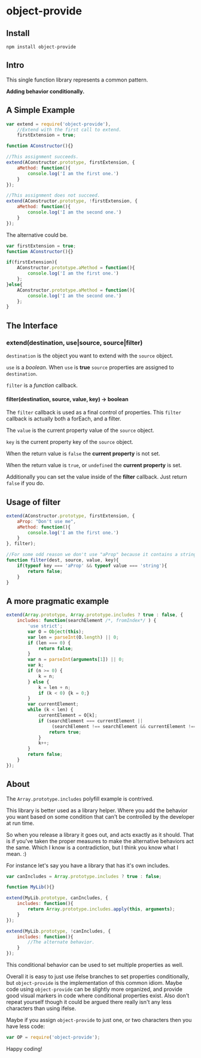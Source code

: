 object-provide
==============

Install
-------

`npm install object-provide`

Intro
-----

This single function library represents a common pattern.

**Adding behavior conditionally.**

A Simple Example
----------------

```javascript
var extend = require('object-provide'),
    //Extend with the first call to extend.
    firstExtension = true;

function AConstructor(){}

//This assignment succeeds.
extend(AConstructor.prototype, firstExtension, {
    aMethod: function(){
        console.log('I am the first one.')
    }
});

//This assignment does not succeed.
extend(AConstructor.prototype, !firstExtension, {
    aMethod: function(){
        console.log('I am the second one.')
    }
});
```

The alternative could be.

```javascript
var firstExtension = true;
function AConstructor(){}

if(firstExtension){
    AConstructor.prototype.aMethod = function(){
        console.log('I am the first one.')
    };
}else{
    AConstructor.prototype.aMethod = function(){
        console.log('I am the second one.')
    };
}
```

The Interface
-------------

### extend(destination, use|source, source|filter)

`destination` is the object you want to extend with the `source` object.

`use` is a *boolean*. When `use` is **true** `source` properties are assigned to `destination`.

`filter` is a *function* callback.

#### filter(destination, source, value, key) -> boolean

The `filter` callback is used as a final control of properties. This `filter` callback is actually both a forEach, and a filter.

The `value` is the current property value of the `source` object.

`key` is the current property key of the `source` object.

When the return value is `false` the **current property** is not set.

When the return value is `true`, or `undefined` the **current property** is set.

Additionally you can set the value inside of the **filter** callback. Just return `false` if you do.

Usage of filter
---------------

```javascript
extend(AConstructor.prototype, firstExtension, {
    aProp: "Don't use me",
    aMethod: function(){
        console.log('I am the first one.')
    }
}, filter);

//For some odd reason we don't use "aProp" because it contains a string..
function filter(dest, source, value, key){
    if(typeof key === 'aProp' && typeof value === 'string'){
        return false;
    }
}
```

A more pragmatic example
------------------------

```javascript
extend(Array.prototype, Array.prototype.includes ? true : false, {
    includes: function(searchElement /*, fromIndex*/ ) {
        'use strict';
        var O = Object(this);
        var len = parseInt(O.length) || 0;
        if (len === 0) {
            return false;
        }
        var n = parseInt(arguments[1]) || 0;
        var k;
        if (n >= 0) {
            k = n;
        } else {
            k = len + n;
            if (k < 0) {k = 0;}
        }
        var currentElement;
        while (k < len) {
            currentElement = O[k];
            if (searchElement === currentElement ||
                 (searchElement !== searchElement && currentElement !== currentElement)) { // NaN !== NaN
                return true;
            }
            k++;
        }
        return false;
    }
});
```

About
-----

The `Array.prototype.includes` polyfill example is contrived.

This library is better used as a library helper. Where you add the behavior you want based on some condition that can't be controlled by the developer at run time.

So when you release a library it goes out, and acts exactly as it should. That is if you've taken the proper measures to make the alternative behaviors act the same. Which I know is a contradiction, but I think you know what I mean. :)

For instance let's say you have a library that has it's own includes.

```javascript
var canIncludes = Array.prototype.includes ? true : false;

function MyLib(){}

extend(MyLib.prototype, canIncludes, {
    includes: function(){
        return Array.prototype.includes.apply(this, arguments);
    }
});

extend(MyLib.prototype, !canIncludes, {
    includes: function(){
        //The alternate behavior.
    }
});

```

This conditional behavior can be used to set multiple properties as well.

Overall it is easy to just use ifelse branches to set properties conditionally, but `object-provide` is the implementation of this common idiom. Maybe code using `object-provide` can be slightly more organized, and provide good visual markers in code where conditional properties exist. Also don't repeat yourself though it could be argued there really isn't any less characters than using ifelse.

Maybe if you assign `object-provide` to just one, or two characters then you have less code:

```javascript
var OP = require('object-provide');
```

Happy coding!
